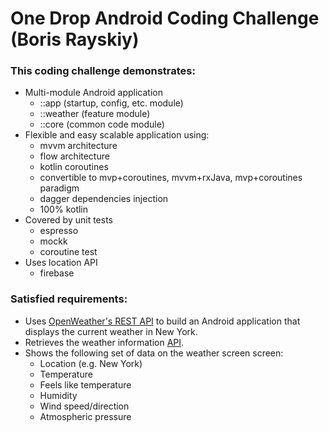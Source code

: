 # One Drop Android Coding Challenge (Boris Rayskiy)

### This coding challenge demonstrates:
* Multi-module Android application 
    - ::app (startup, config, etc. module)
    - ::weather (feature module) 
    - ::core (common code module)
* Flexible and easy scalable application using:
    - mvvm architecture
    - flow architecture  
    - kotlin coroutines
    - convertible to mvp+coroutines, mvvm+rxJava, mvp+coroutines paradigm
    - dagger dependencies injection
    - 100% kotlin
* Covered by unit tests
    - espresso
    - mockk
    - coroutine test
* Uses location API
    - firebase

### Satisfied requirements:
* Uses [OpenWeather's REST API](https://api.openweathermap.org) to build an Android application that displays the current weather in New York.
* Retrieves the weather information [API](https://openweathermap.org).
* Shows the following set of data on the weather screen screen:
  - Location (e.g. New York)
  - Temperature
  - Feels like temperature
  - Humidity
  - Wind speed/direction
  - Atmospheric pressure
